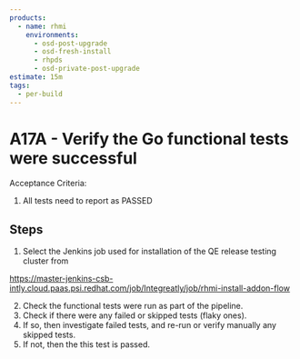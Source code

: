 ```yaml
---
products:
  - name: rhmi
    environments:
      - osd-post-upgrade
      - osd-fresh-install
      - rhpds
      - osd-private-post-upgrade
estimate: 15m
tags:
  - per-build
---
```


# A17A - Verify the Go functional tests were successful

Acceptance Criteria:

1. All tests need to report as PASSED

## Steps

1. Select the Jenkins job used for installation of the QE release testing cluster from

https://master-jenkins-csb-intly.cloud.paas.psi.redhat.com/job/Integreatly/job/rhmi-install-addon-flow

2. Check the functional tests were run as part of the pipeline.
3. Check if there were any failed or skipped tests (flaky ones).
4. If so, then investigate failed tests, and re-run or verify manually any skipped tests.
5. If not, then the this test is passed.
